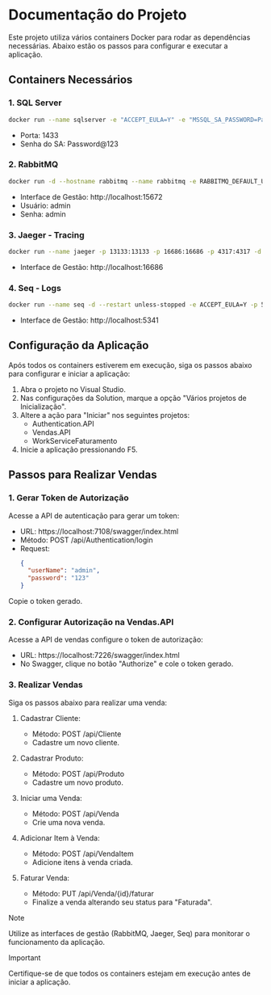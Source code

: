 # Documentação do Projeto
Este projeto utiliza vários containers Docker para rodar as dependências necessárias. Abaixo estão os passos para configurar e executar a aplicação.

## Containers Necessários

### 1. SQL Server
```bash
docker run --name sqlserver -e "ACCEPT_EULA=Y" -e "MSSQL_SA_PASSWORD=Password@123" -p 1433:1433 -d mcr.microsoft.com/mssql/server:2019-latest
```
  * Porta: 1433
  * Senha do SA: Password@123


### 2. RabbitMQ
```bash
docker run -d --hostname rabbitmq --name rabbitmq -e RABBITMQ_DEFAULT_USER=admin -e RABBITMQ_DEFAULT_PASS=admin -p 5672:5672 -p 15672:15672 rabbitmq:management
```
  * Interface de Gestão: http://localhost:15672
  * Usuário: admin
  * Senha: admin


### 3. Jaeger - Tracing
```bash
docker run --name jaeger -p 13133:13133 -p 16686:16686 -p 4317:4317 -d --restart=unless-stopped jaegertracing/opentelemetry-all-in-one
```
  * Interface de Gestão: http://localhost:16686


### 4. Seq - Logs
```bash
docker run --name seq -d --restart unless-stopped -e ACCEPT_EULA=Y -p 5341:80 datalust/seq:latest
```
  * Interface de Gestão: http://localhost:5341


## Configuração da Aplicação

Após todos os containers estiverem em execução, siga os passos abaixo para configurar e iniciar a aplicação:

  1. Abra o projeto no Visual Studio.
  2. Nas configurações da Solution, marque a opção "Vários projetos de Inicialização".
  3. Altere a ação para "Iniciar" nos seguintes projetos:
      * Authentication.API
      * Vendas.API
      * WorkServiceFaturamento
  4. Inicie a aplicação pressionando F5.

## Passos para Realizar Vendas

### 1. Gerar Token de Autorização

Acesse a API de autenticação para gerar um token:
  * URL: https://localhost:7108/swagger/index.html
  * Método: POST /api/Authentication/login
  * Request:
    ```Json
    {
      "userName": "admin",
      "password": "123"
    }
    ```
Copie o token gerado.


### 2. Configurar Autorização na Vendas.API
Acesse a API de vendas configure o token de autorização:
  * URL: https://localhost:7226/swagger/index.html
  * No Swagger, clique no botão "Authorize" e cole o token gerado.


### 3. Realizar Vendas
Siga os passos abaixo para realizar uma venda:

  1. Cadastrar Cliente:
      * Método: POST /api/Cliente
      * Cadastre um novo cliente.

  2. Cadastrar Produto:
      * Método: POST /api/Produto
      * Cadastre um novo produto.

  3. Iniciar uma Venda:
      * Método: POST /api/Venda
      * Crie uma nova venda.

  4. Adicionar Item à Venda:
      * Método: POST /api/VendaItem
      * Adicione itens à venda criada.

  5. Faturar Venda:
      * Método: PUT /api/Venda/{id}/faturar
      * Finalize a venda alterando seu status para "Faturada".

  > [!NOTE]
  > Utilize as interfaces de gestão (RabbitMQ, Jaeger, Seq) para monitorar o funcionamento da aplicação.

  > [!IMPORTANT]
  > Certifique-se de que todos os containers estejam em execução antes de iniciar a aplicação.
